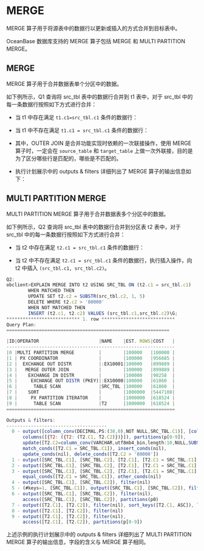 MERGE 
==========================

MERGE 算子用于将源表中的数据行以更新或插入的方式合并到目标表中。

OceanBase 数据库支持的 MERGE 算子包括 MERGE 和 MULTI PARTITION MERGE。

MERGE 
--------------------------

MERGE 算子用于合并数据表单个分区中的数据。

如下例所示，Q1 查询将 src_tbl 表中的数据行合并到 t1 表中，对于 src_tbl 中的每一条数据行按照如下方式进行合并：

* 当 t1 中存在满足 `t1.c1=src_tbl.c1` 条件的数据行：

  




<!-- -->



<!-- -->

* 当 t1 中不存在满足 `t1.c1 = src_tbl.c1` 条件的数据行：

  




<!-- -->

* 其中，OUTER JOIN 是合并功能实现时依赖的一次联接操作，使用 MERGE 算子时，一定会在 `source_table` 和 `target_table` 上做一次外联接，目的是为了区分哪些行是匹配的，哪些是不匹配的。

* 执行计划展示中的 outputs \& filters 详细列出了 MERGE 算子的输出信息如下：




MULTI PARTITION MERGE 
------------------------------------------

MULTI PARTITION MERGE 算子用于合并数据表多个分区中的数据。

如下例所示，Q2 查询将 src_tbl 表中的数据行合并到分区表 t2 表中，对于 src_tbl 中的每一条数据行按照如下方式进行合并：

* 当 t2 中存在满足 `t2.c1 = src_tbl.c1` 条件的数据行：

  




<!-- -->



<!-- -->

* 当 t2 中不存在满足 `t2.c1 = src_tbl.c1` 条件的数据行，执行插入操作，向 t2 中插入 `(src_tbl.c1, src_tbl.c2)`。

  




```javascript
Q2: 
obclient>EXPLAIN MERGE INTO t2 USING SRC_TBL ON (t2.c1 = src_tbl.c1)
        WHEN MATCHED THEN 
        UPDATE SET t2.c2 = SUBSTR(src_tbl.c2, 1, 5) 
        DELETE WHERE t2.c2 > '80000'
        WHEN NOT MATCHED THEN 
        INSERT (t2.c1, t2.c2) VALUES (src_tbl.c1,src_tbl.c2)\G;
*************************** 1. row ***************************
Query Plan:
============================================================

|ID|OPERATOR                      |NAME    |EST. ROWS|COST   |
--------------------------------------------------------------
|0 |MULTI PARTITION MERGE         |        |100000   |100000 |
|1 | PX COORDINATOR               |        |100000   |956685 |
|2 |  EXCHANGE OUT DISTR          |:EX10001|100000   |899889 |
|3 |   MERGE OUTER JOIN           |        |100000   |899889 |
|4 |    EXCHANGE IN DISTR         |        |100000   |90258  |
|5 |     EXCHANGE OUT DISTR (PKEY)|:EX10000|100000   |61860  |
|6 |      TABLE SCAN              |SRC_TBL |100000   |61860  |
|7 |    SORT                      |        |1000000  |5447108|
|8 |     PX PARTITION ITERATOR    |        |1000000  |618524 |
|9 |      TABLE SCAN              |T2      |1000000  |618524 |
==============================================================

Outputs & filters:
-------------------------------------
  0 - output([column_conv(DECIMAL,PS:(38,0),NOT NULL,SRC_TBL.C1)], [column_conv(VARCHAR,utf8mb4_bin,length:10,NULL,SRC_TBL.C2)]), filter(nil),
      columns([{T2: ({T2: (T2.C1, T2.C2)})}]), partitions(p[0-9]),
      update([T2.C2=column_conv(VARCHAR,utf8mb4_bin,length:10,NULL,SUBSTR(SRC_TBL.C2, 1, 5))]),
      match_conds([T2.C1 = SRC_TBL.C1]), insert_conds(nil),
      update_conds(nil), delete_conds([T2.C2 > '80000'])
  1 - output([SRC_TBL.C1], [SRC_TBL.C2], [T2.C1], [T2.C1 = SRC_TBL.C1], [T2.C2]), filter(nil)
  2 - output([SRC_TBL.C1], [SRC_TBL.C2], [T2.C1], [T2.C1 = SRC_TBL.C1], [T2.C2]), filter(nil), dop=1
  3 - output([SRC_TBL.C1], [SRC_TBL.C2], [T2.C1], [T2.C1 = SRC_TBL.C1], [T2.C2]), filter(nil),
      equal_conds([T2.C1 = SRC_TBL.C1]), other_conds(nil)
  4 - output([SRC_TBL.C1], [SRC_TBL.C2]), filter(nil)
  5 - (#keys=1, [SRC_TBL.C1]), output([SRC_TBL.C1], [SRC_TBL.C2]), filter(nil), is_single, dop=1
  6 - output([SRC_TBL.C1], [SRC_TBL.C2]), filter(nil),
      access([SRC_TBL.C1], [SRC_TBL.C2]), partitions(p0)
  7 - output([T2.C1], [T2.C2]), filter(nil), sort_keys([T2.C1, ASC]), local merge sort
  8 - output([T2.C1], [T2.C2]), filter(nil)
  9 - output([T2.C1], [T2.C2]), filter(nil),
      access([T2.C1], [T2.C2]), partitions(p[0-9])
```



上述示例的执行计划展示中的 outputs \& filters 详细列出了 MULTI PARTITION MERGE 算子的输出信息，字段的含义与 MERGE 算子相同。

